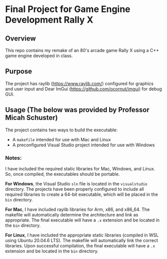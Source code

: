 # Final Project for Game Engine Development Rally X
## Overview
This repo contains my remake of an 80's arcade game Rally X using a C++ game engine developed in class.

## Purpose
The project has raylib (https://www.raylib.com/) configured for graphics and user input and Dear ImGui (https://github.com/ocornut/imgui) for debug GUI.

## Usage (The below was provided by Professor Micah Schuster)

The project contains two ways to build the executable:

* A `makefile` intended for use with Mac and Linux
* A preconfigured Visual Studio project intended for use with Windows

### Notes:

I have included the required static libraries for Mac, Windows, and Linux. So, once compiled, the executables should be portable.

**For Windows**, the Visual Studio `sln` file is located in the `visualstudio` directory. The projects have been properly configured to include all required libraries to create a 64-bit executable, which will be placed in the `bin` directory.

**For Mac**, I have included raylib libraries for Arm, x86, and x86_64. The makefile will automatically determine the architecture and link as appropriate. The final executable will have a `.x` extension and be located in the `bin` directory.

**For Linux**, I have included the appropriate static libraries (compiled in WSL using Ubuntu 20.04.6 LTS). The makefile will automatically link the correct libraries. Upon successful compilation, the final executable will have a `.x` extension and be located in the `bin` directory.
